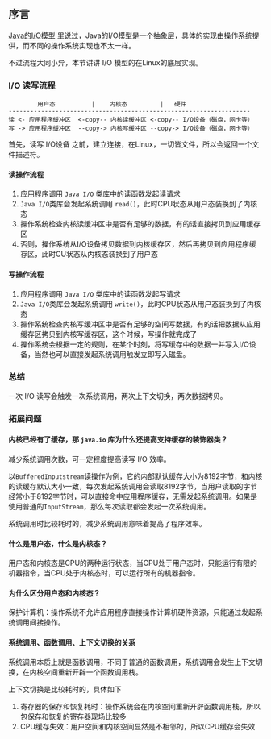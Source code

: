 ## 序言 
[Java的I/O模型](14-Java的IO模型.md) 里说过，Java的I/O模型是一个抽象层，具体的实现由操作系统提供，而不同的操作系统实现也不太一样。

不过流程大同小异，本节讲讲 I/O 模型的在Linux的底层实现。

### I/O 读写流程
```
        用户态          |    内核态         |   硬件
-------------------------------------------------------------------
读 <- 应用程序缓冲区  <-copy-- 内核读缓冲区 <-copy-- I/O设备（磁盘，网卡等）
写 -> 应用程序缓冲区  --copy-> 内核写缓冲区 --copy-> I/O设备（磁盘，网卡等）
```

首先，读写 I/O设备 之前，建立连接，在Linux，一切皆文件，所以会返回一个文件描述符。

#### 读操作流程

1. 应用程序调用 `Java I/O` 类库中的读函数发起读请求
2. `Java I/O`类库会发起系统调用 `read()`，此时CPU状态从用户态装换到了内核态
3. 操作系统检查内核读缓冲区中是否有足够的数据，有的话直接拷贝到应用缓存区
4. 否则，操作系统从I/O设备拷贝数据到内核缓存区，然后再拷贝到应用程序缓存区，此时CU状态从内核态装换到了用户态

#### 写操作流程

1. 应用程序调用 `Java I/O` 类库中的读函数发起写请求
2. `Java I/O`类库会发起系统调用 `write()`，此时CPU状态从用户态装换到了内核态
3. 操作系统检查内核写缓冲区中是否有足够的空间写数据，有的话把数据从应用缓存区拷贝到内核写缓存区，这个时候，写操作就完成了
4. 操作系统会根据一定的规则，在某个时刻，将写缓存中的数据一并写入I/O设备，当然也可以直接发起系统调用触发立即写入磁盘。

### 总结
一次 I/O 读写会触发一次系统调用，两次上下文切换，两次数据拷贝。


### 拓展问题
#### 内核已经有了缓存，那 `java.io` 库为什么还提高支持缓存的装饰器类？
减少系统调用次数，可一定程度提高读写 I/O 效率。

以`BufferedInputstream`读操作为例，它的内部默认缓存大小为8192字节，和内核的读缓存默认大小一致，每次发起系统调用会读取8192字节，当用户读取的字节经常小于8192字节时，可以直接命中应用程序缓存，无需发起系统调用。如果是使用普通的`InputStream`，那么每次读取都会发起一次系统调用。

系统调用时比较耗时的，减少系统调用意味着提高了程序效率。


#### 什么是用户态，什么是内核态？
用户态和内核态是CPU的两种运行状态，当CPU处于用户态时，只能运行有限的机器指令，当CPU处于内核态时，可以运行所有的机器指令。

#### 为什么区分用户态和内核态？
保护计算机：操作系统不允许应用程序直接操作计算机硬件资源，只能通过发起系统调用间接操作。

#### 系统调用、函数调用、上下文切换的关系
系统调用本质上就是函数调用，不同于普通的函数调用，系统调用会发生上下文切换，在内核空间重新开辟一个函数调用栈。

上下文切换是比较耗时的，具体如下

1. 寄存器的保存和恢复耗时：操作系统会在内核空间重新开辟函数调用栈，所以包保存和恢复的寄存器现场比较多
2. CPU缓存失效：用户空间和内核空间显然是不相邻的，所以CPU缓存会失效
